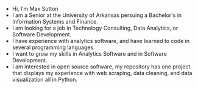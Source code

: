 - Hi, I’m Max Sutton
- I am a Senior at the University of Arkansas persuing a Bachelor's in Information Systems and Finance.
- I am looking for a job in Technology Consulting, Data Analytics, or Software Development.
- I have experience with analytics software, and have learned to code in several programming languages.
- I want to grow my skills in Analytics Software and in Software Development.
- I am interested in open source software, my repository has one project that displays my experience with web scraping, data cleaning, and data visualization all in Python.
<!---
maxsttn1/maxsttn1 is a ✨ special ✨ repository because its `README.md` (this file) appears on your GitHub profile.
You can click the Preview link to take a look at your changes.
--->
